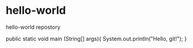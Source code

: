 # hello-world
hello-world repostory

public static void main (String[] args){
  System.out.println("Hello, git!");
}
